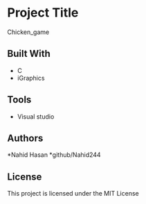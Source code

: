 
# Project Title
Chicken_game

## Built With

* C
* iGraphics
## Tools
* Visual studio
## Authors

*Nahid Hasan
*github/Nahid244



## License

This project is licensed under the MIT License 



